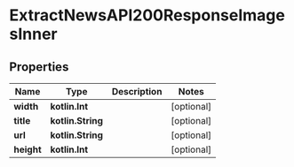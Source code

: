 
# ExtractNewsAPI200ResponseImagesInner

## Properties
| Name | Type | Description | Notes |
| ------------ | ------------- | ------------- | ------------- |
| **width** | **kotlin.Int** |  |  [optional] |
| **title** | **kotlin.String** |  |  [optional] |
| **url** | **kotlin.String** |  |  [optional] |
| **height** | **kotlin.Int** |  |  [optional] |



